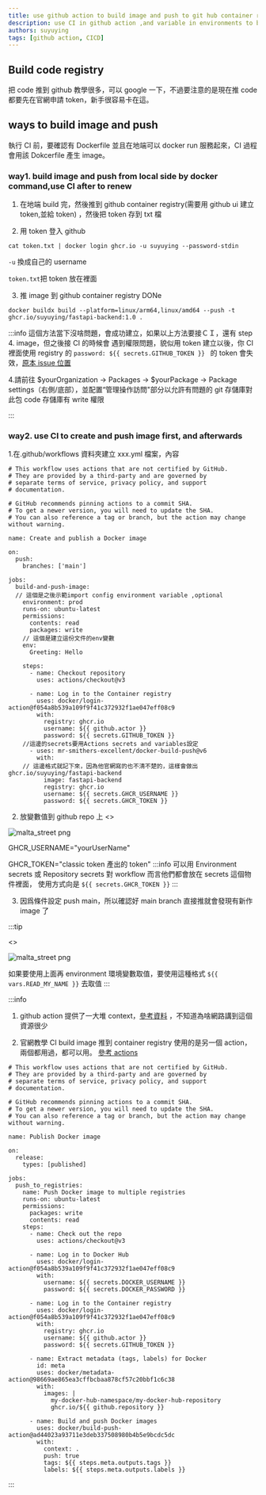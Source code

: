 ```yaml
---
title: use github action to build image and push to git hub container registry
description: use CI in github action ,and variable in environments to build image and push to registry. github action 入門攻略，CI 推image到github
authors: suyuying
tags: [github action, CICD]
---
```


## Build code registry

把 code 推到 github 教學很多，可以 google 一下，不過要注意的是現在推 code 都要先在官網申請 token，新手很容易卡在這。

## ways to build image and push

執行 CI 前，要確認有 Dockerfile 並且在地端可以 docker run 服務起來，CI 過程會用該 Dokcerfile 產生 image。

### way1. build image and push from local side by docker command,use CI after to renew

1. 在地端 build 完，然後推到 github container registry(需要用 github ui 建立 token,並給 token)
   ，然後把 token 存到 txt 檔

2. 用 token 登入 github

```
cat token.txt | docker login ghcr.io -u suyuying --password-stdin
```

`-u` 換成自己的 username

`token.txt`把 token 放在裡面

<!--truncate-->

3. 推 image 到 github container registry DONe

```
docker buildx build --platform=linux/arm64,linux/amd64 --push -t ghcr.io/suyuying/fastapi-backend:1.0 .
```

:::info
這個方法當下沒啥問題，會成功建立，如果以上方法要接ＣＩ，還有 step 4.
image，但之後接 CI 的時候會
遇到權限問題，貌似用 token 建立以後，你 CI 裡面使用 registry 的 `password: ${{ secrets.GITHUB_TOKEN }} ` 的 token 會失效，[原本 issue 位置](https://github.com/orgs/community/discussions/26274)

4.請前往 $yourOrganization → Packages → $yourPackage → Package settings（右側/底部），並配置“管理操作訪問"部分以允許有問題的 git 存儲庫對此包 code 存儲庫有 write 權限

:::

### way2. use CI to create and push image first, and afterwards

1.在.github/workflows 資料夾建立 xxx.yml 檔案，內容

```
# This workflow uses actions that are not certified by GitHub.
# They are provided by a third-party and are governed by
# separate terms of service, privacy policy, and support
# documentation.

# GitHub recommends pinning actions to a commit SHA.
# To get a newer version, you will need to update the SHA.
# You can also reference a tag or branch, but the action may change without warning.

name: Create and publish a Docker image

on:
  push:
    branches: ['main']

jobs:
  build-and-push-image:
  // 這個是之後示範import config environment variable ,optional
    environment: prod
    runs-on: ubuntu-latest
    permissions:
      contents: read
      packages: write
    // 這個是建立這份文件的env變數
    env:
      Greeting: Hello

    steps:
      - name: Checkout repository
        uses: actions/checkout@v3

      - name: Log in to the Container registry
        uses: docker/login-action@f054a8b539a109f9f41c372932f1ae047eff08c9
        with:
          registry: ghcr.io
          username: ${{ github.actor }}
          password: ${{ secrets.GITHUB_TOKEN }}
    //這邊的secrets要用Actions secrets and variables設定
      - uses: mr-smithers-excellent/docker-build-push@v6
        with:
    // 這邊格式就記下來，因為他官網寫的也不清不楚的，這樣會做出ghcr.io/suyuying/fastapi-backend
          image: fastapi-backend
          registry: ghcr.io
          username: ${{ secrets.GHCR_USERNAME }}
          password: ${{ secrets.GHCR_TOKEN }}

```

2. 放變數值到 github repo 上
<>
  <div style={{ display: "flex", justifyContent: "center" }}>
    <img
      src={require("./repo-secrect.png").default}
      style={{ width: "100%" }}
      alt="malta_street png"
    />
  </div>
</>

GHCR_USERNAME="yourUserName"

GHCR_TOKEN="classic token 產出的 token"
:::info
可以用 Environment secrets 或 Repository secrets
對 workflow 而言他們都會放在 secrets 這個物件裡面，
使用方式向是
`${{ secrets.GHCR_TOKEN }}`
:::

3.  因爲條件設定 push main，所以確認好 main branch 直接推就會發現有新作 image 了

:::tip

<>

  <div style={{ display: "flex", justifyContent: "center" }}>
    <img
      src={require("./vars-env.png").default}
      style={{ width: "100%" }}
      alt="malta_street png"
    />
  </div>
</>

如果要使用上面再 environment 環境變數取值，要使用這種格式
`${{ vars.READ_MY_NAME }}` 去取值
:::

:::info

1. github action 提供了一大堆 context，[參考資料](https://docs.github.com/en/actions/learn-github-actions/contexts#vars-context) ，不知道為啥網路講到這個資源很少

2. 官網教學 CI build image 推到 container registry 使用的是另一個 action，兩個都用過，都可以用。
   [參考 actions](https://docs.github.com/en/actions/publishing-packages/publishing-docker-images#publishing-images-to-github-packages)

```
# This workflow uses actions that are not certified by GitHub.
# They are provided by a third-party and are governed by
# separate terms of service, privacy policy, and support
# documentation.

# GitHub recommends pinning actions to a commit SHA.
# To get a newer version, you will need to update the SHA.
# You can also reference a tag or branch, but the action may change without warning.

name: Publish Docker image

on:
  release:
    types: [published]

jobs:
  push_to_registries:
    name: Push Docker image to multiple registries
    runs-on: ubuntu-latest
    permissions:
      packages: write
      contents: read
    steps:
      - name: Check out the repo
        uses: actions/checkout@v3

      - name: Log in to Docker Hub
        uses: docker/login-action@f054a8b539a109f9f41c372932f1ae047eff08c9
        with:
          username: ${{ secrets.DOCKER_USERNAME }}
          password: ${{ secrets.DOCKER_PASSWORD }}

      - name: Log in to the Container registry
        uses: docker/login-action@f054a8b539a109f9f41c372932f1ae047eff08c9
        with:
          registry: ghcr.io
          username: ${{ github.actor }}
          password: ${{ secrets.GITHUB_TOKEN }}

      - name: Extract metadata (tags, labels) for Docker
        id: meta
        uses: docker/metadata-action@98669ae865ea3cffbcbaa878cf57c20bbf1c6c38
        with:
          images: |
            my-docker-hub-namespace/my-docker-hub-repository
            ghcr.io/${{ github.repository }}

      - name: Build and push Docker images
        uses: docker/build-push-action@ad44023a93711e3deb337508980b4b5e9bcdc5dc
        with:
          context: .
          push: true
          tags: ${{ steps.meta.outputs.tags }}
          labels: ${{ steps.meta.outputs.labels }}
```

:::
